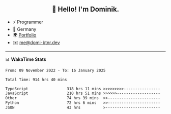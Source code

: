 <h2 align="center">👋 Hello! I'm Dominik.</h2>

- ⚡ Programmer
- 📍 Germany
- 🌍 [Portfolio](https://domi-btnr.dev)
- ✉️ [me@domi-btnr.dev](mailto://me@domi-btnr.dev)

---
📊 **WakaTime Stats**
<!--START_SECTION:waka-->

```txt
From: 09 November 2022 - To: 16 January 2025

Total Time: 914 hrs 40 mins

TypeScript                 318 hrs 11 mins >>>>>>>>>----------------   34.79 %
JavaScript                 210 hrs 51 mins >>>>>>-------------------   23.05 %
Other                      74 hrs 39 mins  >>-----------------------   08.16 %
Python                     72 hrs 6 mins   >>-----------------------   07.88 %
JSON                       43 hrs          >------------------------   04.70 %
```

<!--END_SECTION:waka-->
